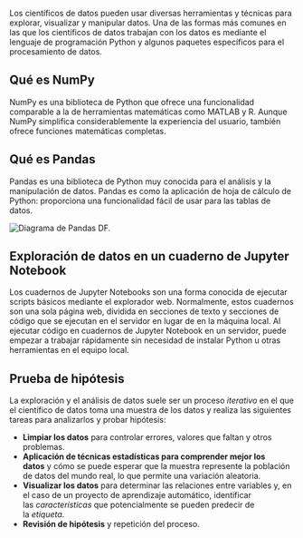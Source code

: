 Los científicos de datos pueden usar diversas herramientas y técnicas para explorar, visualizar y manipular datos. Una de las formas más comunes en las que los científicos de datos trabajan con los datos es mediante el lenguaje de programación Python y algunos paquetes específicos para el procesamiento de datos.

## Qué es NumPy

NumPy es una biblioteca de Python que ofrece una funcionalidad comparable a la de herramientas matemáticas como MATLAB y R. Aunque NumPy simplifica considerablemente la experiencia del usuario, también ofrece funciones matemáticas completas.

## Qué es Pandas

Pandas es una biblioteca de Python muy conocida para el análisis y la manipulación de datos. Pandas es como la aplicación de hoja de cálculo de Python: proporciona una funcionalidad fácil de usar para las tablas de datos.

![Diagrama de Pandas DF.](https://learn.microsoft.com/es-es/training/modules/explore-analyze-data-with-python/media/2-pandas-df.png)

## Exploración de datos en un cuaderno de Jupyter Notebook

Los cuadernos de Jupyter Notebooks son una forma conocida de ejecutar scripts básicos mediante el explorador web. Normalmente, estos cuadernos son una sola página web, dividida en secciones de texto y secciones de código que se ejecutan en el servidor en lugar de en la máquina local. Al ejecutar código en cuadernos de Jupyter Notebook en un servidor, puede empezar a trabajar rápidamente sin necesidad de instalar Python u otras herramientas en el equipo local.

## Prueba de hipótesis

La exploración y el análisis de datos suele ser un proceso _iterativo_ en el que el científico de datos toma una muestra de los datos y realiza las siguientes tareas para analizarlos y probar hipótesis:

- **Limpiar los datos** para controlar errores, valores que faltan y otros problemas.
- **Aplicación de técnicas estadísticas para comprender mejor los datos** y cómo se puede esperar que la muestra represente la población de datos del mundo real, lo que permite una variación aleatoria.
- **Visualizar los datos** para determinar las relaciones entre variables y, en el caso de un proyecto de aprendizaje automático, identificar las _características_ que potencialmente se pueden predecir de la _etiqueta_.
- **Revisión de hipótesis** y repetición del proceso.